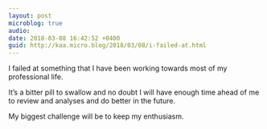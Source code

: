 ```yaml
---
layout: post
microblog: true
audio: 
date: 2018-03-08 16:42:52 +0400
guid: http://kaa.micro.blog/2018/03/08/i-failed-at.html
---
```

I failed at something that I have been working towards most of my professional life. 

It’s a bitter pill to swallow and no doubt I will have enough time ahead of me to review and analyses and do better in the future. 

My biggest challenge will be to keep my enthusiasm. 
